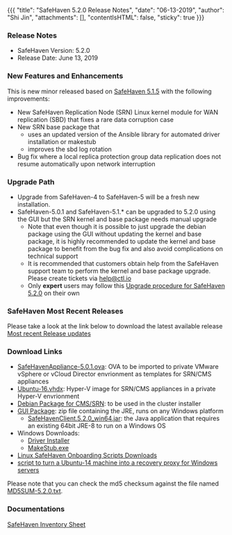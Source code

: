 {{{
  "title": "SafeHaven 5.2.0 Release Notes",
  "date": "06-13-2019",
  "author": "Shi Jin",
  "attachments": [],
  "contentIsHTML": false,
  "sticky": true
}}}

### Release Notes

- SafeHaven Version: 5.2.0
- Release Date: June 13, 2019

### New Features and Enhancements
This is new minor released based on [SafeHaven 5.1.5](SafeHaven5.1.5-Release-Notes.md) with the following improvements:
- New SafeHaven Replication Node (SRN) Linux kernel module for WAN replication (SBD) that fixes a rare data corruption case
- New SRN base package that 
  - uses an updated version of the Ansible library for automated driver installation or makestub
  - improves the sbd log rotation
- Bug fix where a local replica protection group data replication does not resume automatically upon network interruption  

### Upgrade Path
* Upgrade from SafeHaven-4 to SafeHaven-5 will be a fresh new installation.
* SafeHaven-5.0.1 and SafeHaven-5.1.* can be upgraded to 5.2.0 using the GUI but the SRN kernel and base package needs manual upgrade
  * Note that even though it is possible to just upgrade the debian package using the GUI without updating the kernel and base package, it is highly recommended to update the kernel and base package to benefit from the bug fix and also avoid complications on technical support
  * It is recommended that customers obtain help from the SafeHaven support team to perform the kernel and base package upgrade. Please create tickets via help@ctl.io
  * Only **expert** users may follow this [Upgrade procedure for SafeHaven 5.2.0](SafeHaven5.2.0-Release-Notes.md) on their own

### SafeHaven Most Recent Releases
Please take a look at the link below to download the latest available release  
[Most recent Release updates](../Overview/Most-Recent-SafeHaven-Release-Updates.md)

### Download Links
* [SafeHavenAppliance-5.0.1.ova](https://download.safehaven.ctl.io/SH-5.0.1/SafeHavenAppliance-5.0.1.ova): OVA to be imported to private VMware vSphere or vCloud Director envrionment as templates for SRN/CMS appliances
* [Ubuntu-16.vhdx](https://download.safehaven.ctl.io/SH-5.0.0/Ubuntu-16.vhdx): Hyper-V image for SRN/CMS appliances in a private Hyper-V envrionment
* [Debian Package for CMS/SRN](https://download.safehaven.ctl.io/SH-5.2.0/safehaven-5.2.0.deb): to be used in the cluster installer
* [GUI Package](https://download.safehaven.ctl.io/SH-5.2.0/SafeHavenConsole-5.2.0.zip): zip file containing the JRE, runs on any Windows platform
  * [SafeHavenClient.5.2.0_win64.jar](https://download.safehaven.ctl.io/SH-5.2.0/SafeHavenClient.5.2.0_win64.jar): the Java application that requires an existing 64bit JRE-8 to run on a Windows OS
* Windows Downloads:
  * [Driver Installer](https://download.safehaven.ctl.io/SH-5.2.0/safehaven_windows_driver-5.2.0.exe)
  * [MakeStub.exe](https://download.safehaven.ctl.io/SH-5.2.0/MakeStub-5.2.0.exe)
* [Linux SafeHaven Onboarding Scripts Downloads](linux-onboarding-releases.md)
* [script to turn a Ubuntu-14 machine into a recovery proxy for Windows servers](https://download.safehaven.ctl.io/SH-5.2.0/makestub_for_windows.sh)

Please note that you can check the md5 checksum against the file named [MD5SUM-5.2.0.txt](https://download.safehaven.ctl.io/SH-5.2.0/MD5SUM-5.2.0.txt).


### Documentations
[SafeHaven Inventory Sheet](https://download.safehaven.ctl.io/SH-5-Docs/SafeHaven-Inventory-Sheet-Azure.xlsm)
 

